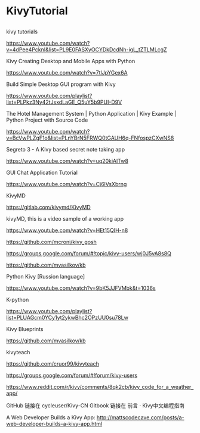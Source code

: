 # KivyTutorial

##

kivy tutorials

https://www.youtube.com/watch?v=4dPee4PcknI&list=PL9E0FASXyOCYDkDcdNh-igL_tZTLMLcgZ


Kivy Creating Desktop and Mobile Apps with Python

https://www.youtube.com/watch?v=7tlJpYGex6A

Build Simple Desktop GUI program with Kivy

https://www.youtube.com/playlist?list=PLPkz3Ny42tJsxdLaGE_Q5uY5b9PUI-D9V


The Hotel Management System | Python Application | Kivy Example | Python Project with Source Code

https://www.youtube.com/watch?v=BcVwPLZgF1o&list=PLnYBrN5FRWQ0tGAUH6q-FNfospzCXwNS8


Segreto 3 - A Kivy based secret note taking app


https://www.youtube.com/watch?v=uq20kiAlTw8



GUI Chat Application Tutorial

https://www.youtube.com/watch?v=Cj6lVsXbrng

KivyMD 


https://gitlab.com/kivymd/KivyMD 

kivyMD, this is a video sample of a working app 

https://www.youtube.com/watch?v=HEt15QIH-n8 

https://github.com/mcroni/kivy_gosh

https://groups.google.com/forum/#!topic/kivy-users/wj0J5vA8s8Q

https://github.com/mvasilkov/kb

Python Kivy [Russion language]

https://www.youtube.com/watch?v=9bK5JJFVMbk&t=1036s

K-python

https://www.youtube.com/playlist?list=PLUAGcm0YCy1yt2ykwBhc2OPzUU0su78Lw

Kivy Blueprints 

https://github.com/mvasilkov/kb

kivyteach

https://github.com/cruor99/kivyteach

https://groups.google.com/forum/#!forum/kivy-users

https://www.reddit.com/r/kivy/comments/8qk2cb/kivy_code_for_a_weather_app/

GitHub 链接在 cycleuser/Kivy-CN
Gitbook 链接在 前言 · Kivy中文编程指南

A Web Developer Builds a Kivy App: http://mattscodecave.com/posts/a-web-developer-builds-a-kivy-app.html


